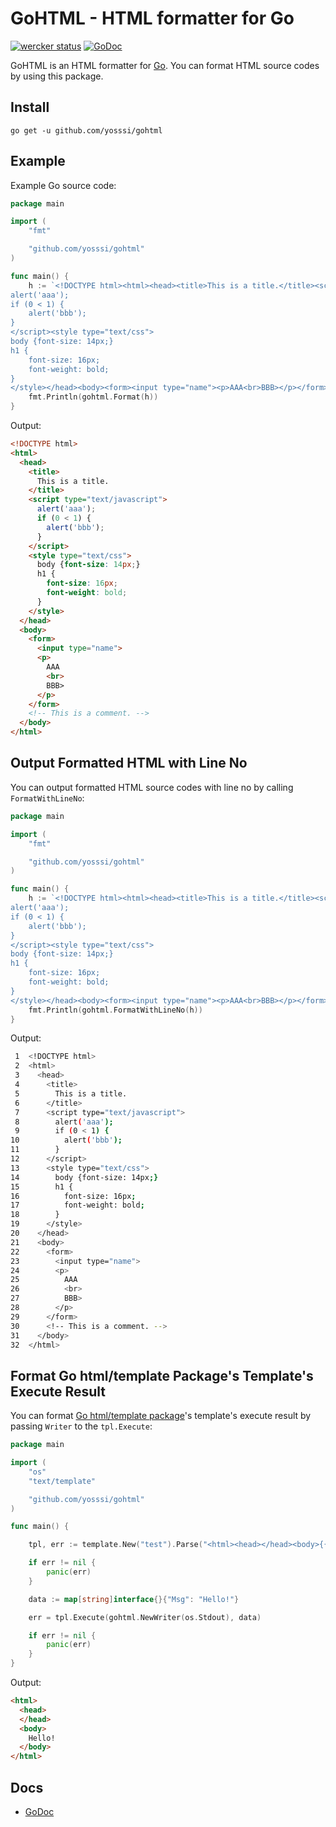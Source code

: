 # GoHTML - HTML formatter for Go

[![wercker status](https://app.wercker.com/status/926cf3edc004271539be40d705d037bd/s "wercker status")](https://app.wercker.com/project/bykey/926cf3edc004271539be40d705d037bd)
[![GoDoc](http://godoc.org/github.com/yosssi/gohtml?status.png)](http://godoc.org/github.com/yosssi/gohtml)

GoHTML is an HTML formatter for [Go](http://golang.org/). You can format HTML source codes by using this package.

## Install

```
go get -u github.com/yosssi/gohtml
```

## Example

Example Go source code:

```go
package main

import (
	"fmt"

	"github.com/yosssi/gohtml"
)

func main() {
	h := `<!DOCTYPE html><html><head><title>This is a title.</title><script type="text/javascript">
alert('aaa');
if (0 < 1) {
	alert('bbb');
}
</script><style type="text/css">
body {font-size: 14px;}
h1 {
	font-size: 16px;
	font-weight: bold;
}
</style></head><body><form><input type="name"><p>AAA<br>BBB></p></form><!-- This is a comment. --></body></html>`
	fmt.Println(gohtml.Format(h))
}
```

Output:

```html
<!DOCTYPE html>
<html>
  <head>
    <title>
      This is a title.
    </title>
    <script type="text/javascript">
      alert('aaa');
      if (0 < 1) {
      	alert('bbb');
      }
    </script>
    <style type="text/css">
      body {font-size: 14px;}
      h1 {
      	font-size: 16px;
      	font-weight: bold;
      }
    </style>
  </head>
  <body>
    <form>
      <input type="name">
      <p>
        AAA
        <br>
        BBB>
      </p>
    </form>
    <!-- This is a comment. -->
  </body>
</html>
```

## Output Formatted HTML with Line No

You can output formatted HTML source codes with line no by calling `FormatWithLineNo`:

```go
package main

import (
	"fmt"

	"github.com/yosssi/gohtml"
)

func main() {
	h := `<!DOCTYPE html><html><head><title>This is a title.</title><script type="text/javascript">
alert('aaa');
if (0 < 1) {
	alert('bbb');
}
</script><style type="text/css">
body {font-size: 14px;}
h1 {
	font-size: 16px;
	font-weight: bold;
}
</style></head><body><form><input type="name"><p>AAA<br>BBB></p></form><!-- This is a comment. --></body></html>`
	fmt.Println(gohtml.FormatWithLineNo(h))
}
```

Output:

```sh
 1  <!DOCTYPE html>
 2  <html>
 3    <head>
 4      <title>
 5        This is a title.
 6      </title>
 7      <script type="text/javascript">
 8        alert('aaa');
 9        if (0 < 1) {
10        	alert('bbb');
11        }
12      </script>
13      <style type="text/css">
14        body {font-size: 14px;}
15        h1 {
16        	font-size: 16px;
17        	font-weight: bold;
18        }
19      </style>
20    </head>
21    <body>
22      <form>
23        <input type="name">
24        <p>
25          AAA
26          <br>
27          BBB>
28        </p>
29      </form>
30      <!-- This is a comment. -->
31    </body>
32  </html>
```

## Format Go html/template Package's Template's Execute Result

You can format [Go html/template package](http://golang.org/pkg/html/template/)'s template's execute result by passing `Writer` to the `tpl.Execute`:

```go
package main

import (
	"os"
	"text/template"

	"github.com/yosssi/gohtml"
)

func main() {

	tpl, err := template.New("test").Parse("<html><head></head><body>{{.Msg}}</body></html>")

	if err != nil {
		panic(err)
	}

	data := map[string]interface{}{"Msg": "Hello!"}

	err = tpl.Execute(gohtml.NewWriter(os.Stdout), data)

	if err != nil {
		panic(err)
	}
}
```

Output:

```html
<html>
  <head>
  </head>
  <body>
    Hello!
  </body>
</html>
```

## Docs

* [GoDoc](https://godoc.org/github.com/yosssi/gohtml)
